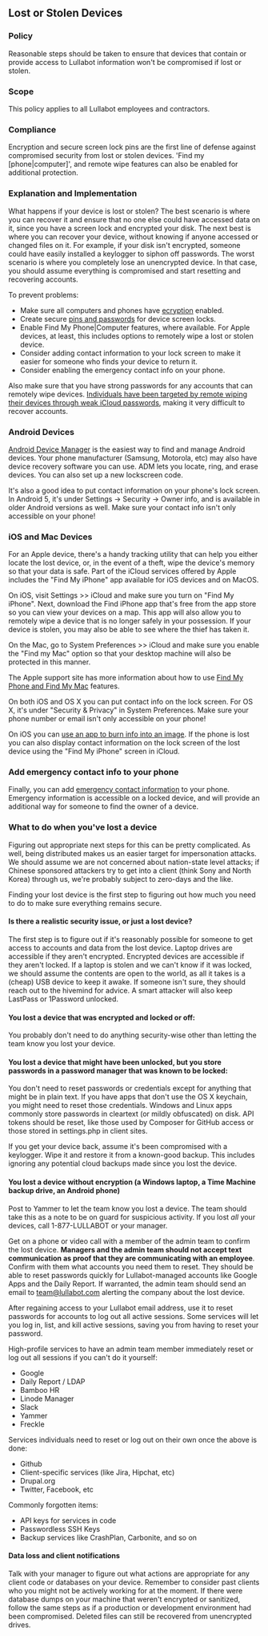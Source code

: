 ## Lost or Stolen Devices

### Policy
Reasonable steps should be taken to ensure that devices that contain or provide access to Lullabot information won't be compromised if lost or stolen.

### Scope
This policy applies to all Lullabot employees and contractors.

### Compliance
Encryption and secure screen lock pins are the first line of defense against compromised security from lost or stolen devices. 'Find my [phone|computer]', and remote wipe features can also be enabled for additional protection.

### Explanation and Implementation

What happens if your device is lost or stolen? The best scenario is where you can recover it and ensure that no one else could have accessed data on it, since you have a screen lock and encrypted your disk. The next best is where you can recover your device, without knowing if anyone accessed or changed files on it. For example, if your disk isn't encrypted, someone could have easily installed a keylogger to siphon off passwords. The worst scenario is where you completely lose an unencrypted device. In that case, you should assume everything is compromised and start resetting and recovering accounts.

To prevent problems:

- Make sure all computers and phones have [ecryption](../physical/hard-drive-encryption.md) enabled.
- Create secure [pins and passwords](../physical/locking.md) for device screen locks.
- Enable Find My Phone|Computer features, where available. For Apple devices, at least, this includes options to remotely wipe a lost or stolen device.
- Consider adding contact information to your lock screen to make it easier for someone who finds your device to return it.
- Consider enabling the emergency contact info on your phone. 

Also make sure that you have strong passwords for any accounts that can remotely wipe devices. [Individuals have been targeted by remote wiping their devices through weak iCloud passwords](http://www.wired.com/2012/08/apple-amazon-mat-honan-hacking/), making it very difficult to recover accounts.

### Android Devices

[Android Device Manager](https://www.google.ca/android/devicemanager) is the easiest way to find and manage Android devices. Your phone manufacturer (Samsung, Motorola, etc) may also have device recovery software you can use. ADM lets you locate, ring, and erase devices. You can also set up a new lockscreen code.

It's also a good idea to put contact information on your phone's lock screen. In Android 5, it's under Settings -> Security -> Owner info, and is available in older Android versions as well. Make sure your contact info isn't only accessible on your phone!

### iOS and Mac Devices

For an Apple device, there's a handy tracking utility that can help you either locate the lost device, or, in the event of a theft, wipe the device's memory so that your data is safe. Part of the iCloud services offered by Apple includes the "Find My iPhone" app available for iOS devices and on MacOS.

On iOS, visit Settings >> iCloud and make sure you turn on "Find My iPhone". Next, download the Find iPhone app that's free from the app store so you can view your devices on a map. This app will also allow you to remotely wipe a device that is no longer safely in your possession. If your device is stolen, you may also be able to see where the thief has taken it.

On the Mac, go to System Preferences >> iCloud and make sure you enable the "Find my Mac" option so that your desktop machine will also be protected in this manner.

The Apple support site has more information about how to use [Find My Phone and Find My Mac](https://support.apple.com/en-us/HT205362) features.

On both iOS and OS X you can put contact info on the lock screen. For OS X, it's under "Security & Privacy" in System Preferences. Make sure your phone number or email isn't only accessible on your phone!

On iOS you can [use an app to burn info into an image](http://www.cnet.com/how-to/how-to-add-emergency-contact-info-to-your-iphone-lock-screen/). If the phone is lost you can also display contact information on the lock screen of the lost device using the "Find My iPhone" screen in iCloud. 

### Add emergency contact info to your phone

Finally, you can add [emergency contact information](http://www.pcmag.com/article2/0,2817,2489237,00.asp) to your phone. Emergency information is accessible on a locked device, and will provide an additional way for someone to find the owner of a device.

### What to do when you've lost a device

Figuring out appropriate next steps for this can be pretty complicated. As well, being distributed makes us an easier target for impersonation attacks. We should assume we are not concerned about nation-state level attacks; if Chinese sponsored attackers try to get into a client (think Sony and North Korea) through us, we're probably subject to zero-days and the like.

Finding your lost device is the first step to figuring out how much you need to do to make sure everything remains secure.

#### Is there a realistic security issue, or just a lost device?

The first step is to figure out if it's reasonably possible for someone to get access to accounts and data from the lost device. Laptop drives are accessible if they aren't encrypted. Encrypted devices are accessible if they aren't locked. If a laptop is stolen and we can't know if it was locked, we should assume the contents are open to the world, as all it takes is a (cheap) USB device to keep it awake. If someone isn't sure, they should reach out to the hivemind for advice. A smart attacker will also keep LastPass or 1Password unlocked.

#### You lost a device that was encrypted and locked or off:

You probably don't need to do anything security-wise other than letting the team know you lost your device.

#### You lost a device that might have been unlocked, but you store passwords in a password manager that was known to be locked:

You don't need to reset passwords or credentials except for anything that might be in plain text. If you have apps that don't use the OS X keychain, you might need to reset those credentials. Windows and Linux apps commonly store passwords in cleartext (or mildly obfuscated) on disk. API tokens should be reset, like those used by Composer for GitHub access or those stored in settings.php in client sites.

If you get your device back, assume it's been compromised with a keylogger. Wipe it and restore it from a known-good backup. This includes ignoring any potential cloud backups made since you lost the device.

#### You lost a device without encryption (a Windows laptop, a Time Machine backup drive, an Android phone)

Post to Yammer to let the team know you lost a device. The team should take this as a note to be on guard for suspicious activity. If you lost *all* your devices, call 1-877-LULLABOT or your manager.

Get on a phone or video call with a member of the admin team to confirm the lost device. **Managers and the admin team should not accept text communication as proof that they are communicating with an employee**. Confirm with them what accounts you need them to reset. They should be able to reset passwords quickly for Lullabot-managed accounts like Google Apps and the Daily Report. If warranted, the admin team should send an email to team@lullabot.com alerting the company about the lost device.

After regaining access to your Lullabot email address, use it to reset passwords for accounts to log out all active sessions. Some services will let you log in, list, and kill active sessions, saving you from having to reset your password.

High-profile services to have an admin team member immediately reset or log out all sessions if you can't do it yourself:

* Google
* Daily Report / LDAP
* Bamboo HR
* Linode Manager
* Slack
* Yammer
* Freckle

Services individuals need to reset or log out on their own once the above is done:

* Github
* Client-specific services (like Jira, Hipchat, etc)
* Drupal.org
* Twitter, Facebook, etc

Commonly forgotten items:

* API keys for services in code
* Passwordless SSH Keys
* Backup services like CrashPlan, Carbonite, and so on

#### Data loss and client notifications

Talk with your manager to figure out what actions are appropriate for any client code or databases on your device. Remember to consider past clients who you might not be actively working for at the moment. If there were database dumps on your machine that weren't encrypted or sanitized, follow the same steps as if a production or development environment had been compromised. Deleted files can still be recovered from unencrypted drives.
